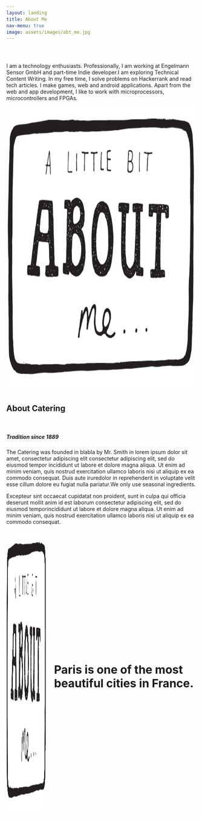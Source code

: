 ```yaml
---
layout: landing
title: About Me
nav-menu: true
image: assets/images/abt_me.jpg
---
```


<!-- Main -->
<div id="main">

<!-- One -->
<section id="one">
	<style>
      .container {
        display: flex;
        align-items: center;
        justify-content: center
      }
      img {
        max-width: 100%
      }
      .image {
        flex-basis: 40%
      }
      .text {
        font-size: 20px;
        padding-left: 20px;
      }
    </style>
	<div class="inner">
		<header class="major">
		</header>
		<p> I am a technology enthusiasts. Professionally, I am working at Engelmann Sensor GmbH and part-time Indie developer.I am exploring Technical Content Writing. In my free time, I solve problems on Hackerrank and read tech articles. I make games, web and android applications. Apart from the web and app development, I like to work with microprocessors, microcontrollers and FPGAs. </p>
		<p float="left">
			<div class="w3-row w3-padding-64" id="about">
			<div class="w3-col m6 w3-padding-large w3-hide-small">
				<img src="assets/images/abt_me.jpg" class="w3-round w3-image w3-opacity-min" alt="Table Setting" width="600" height="750">
			</div>
			<div class="w3-col m6 w3-padding-large">
				<h1 class="w3-center">About Catering</h1><br>
				<h5 class="w3-center">Tradition since 1889</h5>
				<p class="w3-large">The Catering was founded in blabla by Mr. Smith in lorem ipsum dolor sit amet, consectetur adipiscing elit consectetur adipiscing elit, sed do eiusmod tempor incididunt ut labore et dolore magna aliqua. Ut enim ad minim veniam, quis nostrud exercitation ullamco laboris nisi ut aliquip ex ea commodo consequat. Duis aute iruredolor in reprehenderit in voluptate velit esse cillum dolore eu fugiat nulla pariatur.We only use <span class="w3-tag w3-light-grey">seasonal</span> ingredients.</p>
				<p class="w3-large w3-text-grey w3-hide-medium">Excepteur sint occaecat cupidatat non proident, sunt in culpa qui officia deserunt mollit anim id est laborum consectetur adipiscing elit, sed do eiusmod temporincididunt ut labore et dolore magna aliqua. Ut enim ad minim veniam, quis nostrud exercitation ullamco laboris nisi ut aliquip ex ea commodo consequat.</p>
			</div>
	<div class="container">
			<div class="image">
				<img src="assets/images/abt_me.jpg" class="w3-round w3-image w3-opacity-min" alt="Table Setting" width="600" height="750">
			</div>
			<div class="text">
				<h1>Paris is one of the most beautiful cities in France.</h1>
			</div>
		</div>
		</p>
  	</div>
</section>
